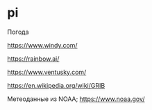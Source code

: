 # pi

Погода

https://www.windy.com/

https://rainbow.ai/

https://www.ventusky.com/

https://en.wikipedia.org/wiki/GRIB

Метеоданные из NOAA; https://www.noaa.gov/
